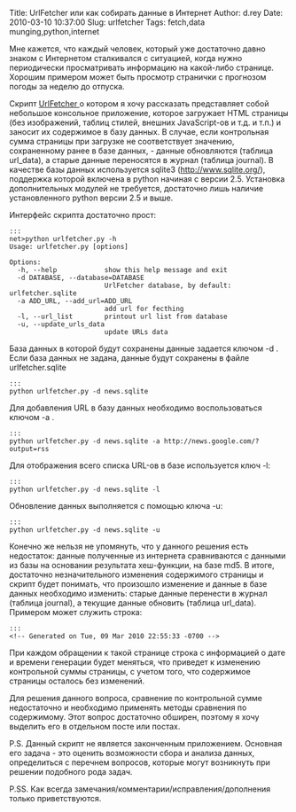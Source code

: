 Title: UrlFetcher или как собирать данные в Интернет
Author: d.rey
Date: 2010-03-10 10:37:00
Slug: urlfetcher
Tags: fetch,data munging,python,internet

Мне кажется, что каждый человек, который уже достаточно давно знаком с Интернетом сталкивался с ситуацией, когда нужно периодически просматривать информацию на какой-либо странице. Хорошим примером может быть просмотр странички с прогнозом погоды за неделю до отпуска.

Скрипт [UrlFetcher ](http://code.google.com/p/sources-ownport/source/browse/net/urlfetcher.py)о котором я хочу рассказать представляет собой небольшое консольное приложение, которое загружает HTML страницы (без изображений, таблиц стилей, внешних JavaScript-ов и т.д. и т.п.) и заносит их содержимое в базу данных. В случае, если контрольная сумма страницы при загрузке не соответствует значению, сохраненному ранее в базе данных, - данные обновляются (таблица url_data), а старые данные  переносятся в журнал (таблица journal). В качестве базы данных используется sqlite3 (http://www.sqlite.org/), поддержка которой включена в python начиная с версии 2.5. Установка дополнительных модулей не требуется, достаточно лишь наличие установленного python версии 2.5 и выше.

Интерфейс скрипта достаточно прост:

    :::
    net>python urlfetcher.py -h
    Usage: urlfetcher.py [options]
    
    Options:
      -h, --help            show this help message and exit
      -d DATABASE, --database=DATABASE
                            UrlFetcher database, by default: urlfetcher.sqlite
      -a ADD_URL, --add_url=ADD_URL
                            add url for fecthing
      -l, --url_list        printout url list from database
      -u, --update_urls_data
                            update URLs data

База данных в которой будут сохранены данные задается ключом -d <database>. Если база данных не задана, данные будут сохранены в файле urlfetcher.sqlite

    :::
    python urlfetcher.py -d news.sqlite

Для добавления URL в базу данных необходимо воспользоваться ключом -a <url>. 

    :::
    python urlfetcher.py -d news.sqlite -a http://news.google.com/?output=rss

Для отображения всего списка URL-ов в базе используется ключ -l: 

    :::
    python urlfetcher.py -d news.sqlite -l

Обновление данных выполняется с помощью ключа -u:

    :::
    python urlfetcher.py -d news.sqlite -u

Конечно же нельзя не упомянуть, что у данного решения есть недостаток: данные полученные из интернета сравниваются с данными из базы на основании результата хеш-функции, на базе md5. В итоге, достаточно незначительного изменения содержимого страницы и скрипт будет понимать, что произошло изменение и данные в базе данных необходимо изменить: старые данные перенести в журнал (таблица journal), а текущие данные обновить (таблица url_data). Примером может служить строка:

    :::
    <!-- Generated on Tue, 09 Mar 2010 22:55:33 -0700 -->

При каждом обращении к такой странице строка с информацией о дате и времени генерации будет меняться, что приведет к изменению контрольной суммы страницы, с учетом того, что содержимое страницы осталось без изменений.

Для решения данного вопроса, сравнение по контрольной сумме недостаточно и необходимо применять методы сравнения по содержимому. Этот вопрос достаточно обширен, поэтому я хочу выделить его в отдельном посте или постах.

P.S. Данный скрипт не является законченным приложением. Основная его задача - это оценить возможности сбора и анализа данных, определиться с перечнем вопросов, которые могут возникнуть при решении подобного рода задач.

P.SS. Как всегда замечания/комментарии/исправления/дополнения только приветствуются.

